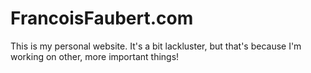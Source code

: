 # FrancoisFaubert.com

This is my personal website. It's a bit lackluster, but that's because I'm working on other, more important things!
